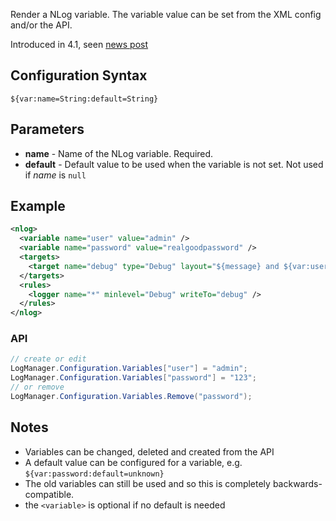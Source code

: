 Render a NLog variable. The variable value can be set from the XML config and/or the API. 

Introduced in 4.1, seen [news post](http://nlog-project.org/2015/08/31/nlog-4-1-0-is-now-available.html) 

## Configuration Syntax
```
${var:name=String:default=String}
```

## Parameters

* **name** - Name of the NLog variable. Required.
* **default** - Default value to be used when the variable is not set.
Not used if _name_ is `null`

## Example

```xml
<nlog>
  <variable name="user" value="admin" />
  <variable name="password" value="realgoodpassword" />      
  <targets>
    <target name="debug" type="Debug" layout="${message} and ${var:user}=${var:password}" />
  </targets>
  <rules>
    <logger name="*" minlevel="Debug" writeTo="debug" />
  </rules>
</nlog>
```

### API

```c#
// create or edit
LogManager.Configuration.Variables["user"] = "admin";
LogManager.Configuration.Variables["password"] = "123";
// or remove
LogManager.Configuration.Variables.Remove("password");
```

## Notes
* Variables can be changed, deleted and created from the API
* A default value can be configured for a variable, e.g. `${var:password:default=unknown}`
* The old variables can still be used and so this is completely backwards-compatible.
* the `<variable>` is optional if no default is needed